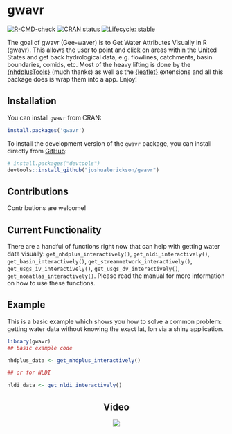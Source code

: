 
<!-- README.md is generated from README.Rmd. Please edit that file -->

# gwavr

<!-- badges: start -->

[![R-CMD-check](https://github.com/joshualerickson/gwavr/workflows/R-CMD-check/badge.svg)](https://github.com/joshualerickson/gwavr/actions)
[![CRAN
status](https://www.r-pkg.org/badges/version/gwavr)](https://CRAN.R-project.org/package=gwavr)
[![Lifecycle:
stable](https://img.shields.io/badge/lifecycle-stable-brightgreen.svg)](https://lifecycle.r-lib.org/articles/stages.html#stable)
<!-- badges: end -->

The goal of gwavr (Gee-waver) is to Get Water Attributes Visually in R
(gwavr). This allows the user to point and click on areas within the
United States and get back hydrological data, e.g. flowlines,
catchments, basin boundaries, comids, etc. Most of the heavy lifting is
done by the [{nhdplusTools}](https://github.com/DOI-USGS/nhdplusTools)
(much thanks) as well as the
[{leaflet}](https://github.com/rstudio/leaflet) extensions and all this
package does is wrap them into a app. Enjoy!

## Installation

You can install `gwavr` from CRAN:

``` r
install.packages('gwavr')
```

To install the development version of the `gwavr` package, you can
install directly from [GitHub](https://github.com/):

``` r
# install.packages("devtools")
devtools::install_github("joshualerickson/gwavr")
```

## Contributions

Contributions are welcome!

## Current Functionality

There are a handful of functions right now that can help with getting
water data visually: `get_nhdplus_interactively()`,
`get_nldi_interactively()`, `get_basin_interactively()`,
`get_streamnetwork_interactively()`, `get_usgs_iv_interactively()`,
`get_usgs_dv_interactively()`, `get_noaatlas_interactively()`. Please
read the manual for more information on how to use these functions.

## Example

This is a basic example which shows you how to solve a common problem:
getting water data without knowing the exact lat, lon via a shiny
application.

``` r
library(gwavr)
## basic example code

nhdplus_data <- get_nhdplus_interactively()

## or for NLDI

nldi_data <- get_nldi_interactively()
```

<center>

## Video

<img src='inst/www/huc12.gif' class = 'center'>

</center>
